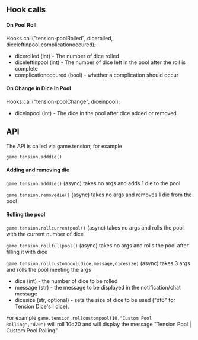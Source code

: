 ## Hook calls

#### On Pool Roll

Hooks.call("tension-poolRolled", dicerolled, diceleftinpool,complicationoccured);

- dicerolled (int) - The number of dice rolled
- diceleftinpool (int) - The number of dice left in the pool after the roll is complete
- complicationoccured (bool) - whether a complication should occur

#### On Change in Dice in Pool

Hooks.call("tension-poolChange", diceinpool);

- diceinpool (int) - The dice in the pool after dice added or removed

## API

The API is called via game.tension; for example

    game.tension.adddie()


#### Adding and removing die

`game.tension.adddie()` (async) takes no args and adds 1 die to the pool

`game.tension.removedie()` (async) takes no args and removes 1 die from the pool

#### Rolling the pool

`game.tension.rollcurrentpool()` (async) takes no args and rolls the pool with the current number of dice

`game.tension.rollfullpool()` (async) takes no args and rolls the pool after filling it with dice

`game.tension.rollcustompool(dice,message,dicesize)` (async) takes 3 args and rolls the pool meeting the args

- dice (int) - the number of dice to be rolled
- message (str) - the message to be displayed in the notification/chat message
- dicesize (str, optional) - sets the size of dice to be used ("dt6" for Tension Dice's ! dice).

For example `game.tension.rollcustompool(10,"Custom Pool Rolling","d20")` will roll 10d20 and will display the message "Tension Pool | Custom Pool Rolling"

